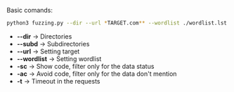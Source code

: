 Basic comands:

```bash
python3 fuzzing.py --dir --url *TARGET.com** --wordlist ./wordlist.lst -sc 200,500   
```

- **--dir** -> Directories
- **--subd** -> Subdirectories
- **--url** -> Setting target
- **--wordlist** -> Setting wordlist
-  **-sc** -> Show code, filter only for the data status
-  **-ac** -> Avoid code, filter only for the data don't mention
-  **-t** -> Timeout in the requests
